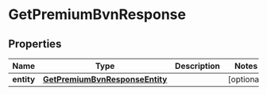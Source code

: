 

# GetPremiumBvnResponse


## Properties

| Name | Type | Description | Notes |
|------------ | ------------- | ------------- | -------------|
|**entity** | [**GetPremiumBvnResponseEntity**](GetPremiumBvnResponseEntity.md) |  |  [optional] |



